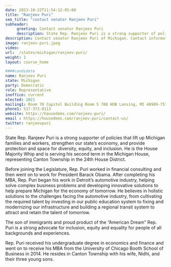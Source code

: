 ```yaml
---
date: 2023-10-22T11:54:12-05:00
title: "Ranjeev Puri"
seo_title: "contact senator Ranjeev Puri"
subheader:
     greeting: Contact senator Ranjeev Puri
     description: State Rep. Ranjeev Puri is a strong supporter of policies that lift up Michigan families and workers, strengthen our state’s economy, and provide protection and space for diversity, equity, and inclusion. He is the House Majority Whip and is serving his second term in the Michigan House, representing Canton Township in the 24th House District.
description: Contact senator Ranjeev Puri of Michigan. Contact information for Ranjeev Puri includes email address, phone number, and mailing address.
image: ranjeev-puri.jpeg
video:
url:  /states/michigan/ranjeev-puri/
weight: 1
layout: course_home

####candidate
name: Ranjeev Puri
state: Michigan
party: Democratic
role: Representative
inoffice: current
elected: 2021
mailing1: Room 70 Capitol Building Room S 788 HOB Lansing, MI 48909-7514
phone1: 517-373-0113
website: https://housedems.com/ranjeev-puri/
email : https://housedems.com/ranjeev-puri/contact-us/
twitter: ranjeevpuri
---
```


State Rep. Ranjeev Puri is a strong supporter of policies that lift up Michigan families and workers, strengthen our state’s economy, and provide protection and space for diversity, equity, and inclusion. He is the House Majority Whip and is serving his second term in the Michigan House, representing Canton Township in the 24th House District.

Before joining the Legislature, Rep. Puri worked in financial consulting and then went on to work for President Barack Obama. After completing his MBA, Rep. Puri began his work in Detroit’s automotive industry, helping solve complex business problems and developing innovative solutions to help prepare Michigan for the economy of tomorrow. He believes in holistic solutions to the challenges facing the automotive industry, from cultivating the required talent by investing in our public education system to fixing and modernizing our infrastructure and building a regional transit system to attract and retain the talent of tomorrow.

The son of immigrants and proud product of the “American Dream” Rep. Puri is a strong advocate for inclusion, equity and equality for people of all backgrounds and experiences.

Rep. Puri received his undergraduate degree in economics and finance and went on to receive his MBA from the University of Chicago Booth School of Business in 2014. He resides in Canton Township with his wife, Nidhi, and their three young sons.
